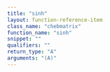```yaml
---
title: "sinh"
layout: function-reference-item
class_name: "chebmatrix"
function_name: "sinh"
snippet: ""
qualifiers: ""
return_type: "A"
arguments: "(A)"
---
```


<pre class="help-text"></pre>
